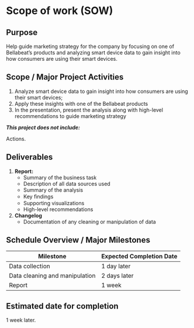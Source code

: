 # Scope of work (SOW)

## Purpose
Help guide marketing strategy for the company by focusing on one of Bellabeat’s products and analyzing smart device data to gain insight into how consumers are using their smart devices.


## Scope / Major Project Activities
1. Analyze smart device data to gain insight into how consumers are using their smart devices;
2. Apply these insights with one of the Bellabeat products
3. In the presentation, present the analysis along with high-level recommendations to guide marketing strategy



***This project does not include:***

Actions.



## Deliverables

1. **Report:**
   - Summary of the business task
   - Description of all data sources used
   - Summary of the analysis
   - Key ﬁndings
   - Supporting visualizations
   - High-level recommendations
2. **Changelog**
   - Documentation of any cleaning or manipulation of data



## Schedule Overview / Major Milestones 

| Milestone                      | Expected Completion Date |
| ------------------------------ | ------------------------ |
| Data collection                | 1 day later              |
| Data cleaning and manipulation | 2 days later             |
| Report                         | 1 week                   |



## Estimated date for completion

1 week later.
